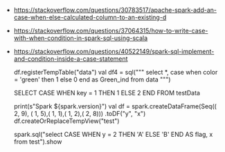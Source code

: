 * https://stackoverflow.com/questions/30783517/apache-spark-add-an-case-when-else-calculated-column-to-an-existing-d
* https://stackoverflow.com/questions/37064315/how-to-write-case-with-when-condition-in-spark-sql-using-scala
* https://stackoverflow.com/questions/40522149/spark-sql-implement-and-condition-inside-a-case-statement


    df.registerTempTable("data")
    val df4 = sql(""" select *, case when color = 'green' then 1 else 0 end as Green_ind from data """)

   SELECT CASE WHEN key = 1 THEN 1 ELSE 2 END FROM testData

     print(s"Spark ${spark.version}")
     val df = spark.createDataFrame(Seq(( 2,  9), ( 1,  5),( 1,  1),( 1,  2),( 2,  8)))
              .toDF("y", "x")
      df.createOrReplaceTempView("test")
 
     spark.sql("select CASE WHEN y = 2 THEN 'A' ELSE 'B' END AS flag, x from test").show



